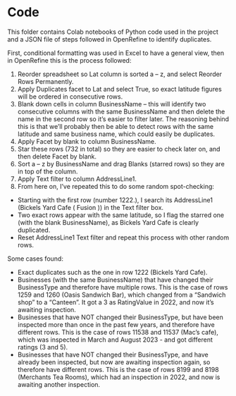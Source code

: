 # Code

This folder contains Colab notebooks of Python code used in the project and a JSON file of steps followed in OpenRefine to identify duplicates.

First, conditional formatting was used in Excel to have a general view, then in OpenRefine this is the process followed:
 
1. Reorder spreadsheet so Lat column is sorted a – z, and select Reorder Rows Permanently.
2. Apply Duplicates facet to Lat and select True, so exact latitude figures will be ordered in consecutive rows.
3. Blank down cells in column BusinessName – this will identify two consecutive columns with the same BusinessName and then delete the name in the second row so it’s easier to filter later. The reasoning behind this is that we’ll probably then be able to detect rows with the same latitude and same business name, which could easily be duplicates.
4. Apply Facet by blank to column BusinessName.
5. Star these rows (732 in total) so they are easier to check later on, and then delete Facet by blank.
6. Sort a – z by BusinessName and drag Blanks (starred rows) so they are in top of the column.
7. Apply Text filter to column AddressLine1.
8. From here on, I’ve repeated this to do some random spot-checking:
  * Starting with the first row (number 1222.), I search its AddressLine1 (Bickels Yard Cafe ( Fusion )) in the Text filter box.
  * Two exact rows appear with the same latitude, so I flag the starred one (with the blank BusinessName), as Bickels Yard Cafe is clearly duplicated.
  * Reset AddressLine1 Text filter and repeat this process with other random rows.
 
Some cases found:
 
* Exact duplicates such as the one in row 1222 (Bickels Yard Cafe).
* Businesses (with the same BusinessName) that have changed their BusinessType and therefore have multiple rows. This is the case of rows 1259 and 1260 (Oasis Sandwich Bar), which changed from a “Sandwich shop” to a “Canteen”. It got a 3 as RatingValue in 2022, and now it’s awaiting inspection.
* Businesses that have NOT changed their BusinessType, but have been inspected more than once in the past few years, and therefore have different rows. This is the case of rows 11538 and 11537 (Mac’s cafe), which was inspected in March and August 2023 - and got different ratings (3 and 5).
* Businesses that have NOT changed their BusinessType, and have already been inspected, but now are awaiting inspection again, so therefore have different rows. This is the case of rows 8199 and 8198 (Merchants Tea Rooms), which had an inspection in 2022, and now is awaiting another inspection.


